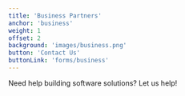 ```yaml
---
title: 'Business Partners'
anchor: 'business'
weight: 1
offset: 2
background: 'images/business.png'
button: 'Contact Us'
buttonLink: 'forms/business'
---
```


Need help building software solutions? Let us help!
